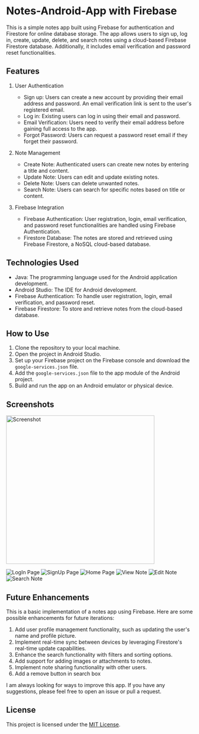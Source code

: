 # Notes-Android-App with Firebase


This is a simple notes app built using Firebase for authentication and Firestore for online database storage. The app allows users to sign up, log in, create, update, delete, and search notes using a cloud-based Firebase Firestore database. Additionally, it includes email verification and password reset functionalities.

## Features

1. User Authentication
   - Sign up: Users can create a new account by providing their email address and password. An email verification link is sent to the user's registered email.
   - Log in: Existing users can log in using their email and password.
   - Email Verification: Users need to verify their email address before gaining full access to the app.
   - Forgot Password: Users can request a password reset email if they forget their password.

2. Note Management
   - Create Note: Authenticated users can create new notes by entering a title and content.
   - Update Note: Users can edit and update existing notes.
   - Delete Note: Users can delete unwanted notes.
   - Search Note: Users can search for specific notes based on title or content.

3. Firebase Integration
   - Firebase Authentication: User registration, login, email verification, and password reset functionalities are handled using Firebase Authentication.
   - Firestore Database: The notes are stored and retrieved using Firebase Firestore, a NoSQL cloud-based database.

## Technologies Used

- Java: The programming language used for the Android application development.
- Android Studio: The IDE for Android development.
- Firebase Authentication: To handle user registration, login, email verification, and password reset.
- Firebase Firestore: To store and retrieve notes from the cloud-based database.

## How to Use

1. Clone the repository to your local machine.
2. Open the project in Android Studio.
3. Set up your Firebase project on the Firebase console and download the `google-services.json` file.
4. Add the `google-services.json` file to the app module of the Android project.
5. Build and run the app on an Android emulator or physical device.

## Screenshots
<img src="https://github.com/AvishkarWadbudhe/Notes-Android-App/assets/96787413/f0347de0-1ecc-42ea-b472-7d9d510af2f3" alt="Screenshot" width="400px">

![LogIn Page](https://github.com/AvishkarWadbudhe/Notes-Android-App/assets/96787413/f0347de0-1ecc-42ea-b472-7d9d510af2f3)
![SignUp Page](https://github.com/AvishkarWadbudhe/Notes-Android-App/assets/96787413/e35bb88e-be9c-4df4-b241-677e21078f7c)
![Home Page](https://github.com/AvishkarWadbudhe/Notes-Android-App/assets/96787413/3707c091-e68d-49b0-a4c1-147000a749c1)
![View Note](https://github.com/AvishkarWadbudhe/Notes-Android-App/assets/96787413/11a3042f-e229-43a4-a8a9-7d076b801de5)
![Edit Note](https://github.com/AvishkarWadbudhe/Notes-Android-App/assets/96787413/bd0dd13e-4082-4cc4-9840-ac9558c9f15d)
![Search Note](https://github.com/AvishkarWadbudhe/Notes-Android-App/assets/96787413/00c6869b-8d34-468d-985a-5b4eee0a78f0)

## Future Enhancements

This is a basic implementation of a notes app using Firebase. Here are some possible enhancements for future iterations:

1. Add user profile management functionality, such as updating the user's name and profile picture.
2. Implement real-time sync between devices by leveraging Firestore's real-time update capabilities.
3. Enhance the search functionality with filters and sorting options.
4. Add support for adding images or attachments to notes.
5. Implement note sharing functionality with other users.
6. Add a remove button in search box

I am always looking for ways to improve this app. If you have any suggestions, please feel free to open an issue or pull a request.

## License

This project is licensed under the [MIT License](LICENSE).
